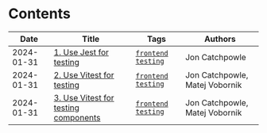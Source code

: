 # Contents

| Date | Title | Tags | Authors |
|-------|------|------|------|
| 2024-01-31 | [1. Use Jest for testing](doc/adr/0001-use-jest-for-testing.md) | [`frontend`](https://github.com/Catchpowle/adr/tree/main/tags/frontend.md) [`testing`](https://github.com/Catchpowle/adr/tree/main/tags/testing.md) | Jon Catchpowle
| 2024-01-31 | [2. Use Vitest for testing](doc/adr/0002-use-vitest-for-testing.md) | [`frontend`](https://github.com/Catchpowle/adr/tree/main/tags/frontend.md) [`testing`](https://github.com/Catchpowle/adr/tree/main/tags/testing.md) | Jon Catchpowle, Matej Vobornik
| 2024-01-31 | [3. Use Vitest for testing components](doc/adr/0003-use-vitest-for-testing-components.md) | [`frontend`](https://github.com/Catchpowle/adr/tree/main/tags/frontend.md) [`testing`](https://github.com/Catchpowle/adr/tree/main/tags/testing.md) | Jon Catchpowle, Matej Vobornik
